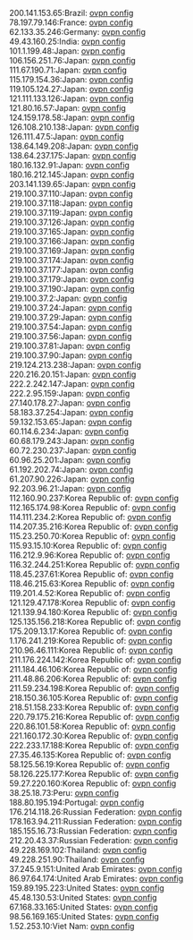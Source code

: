 200.141.153.65:Brazil: [ovpn config](vpn/200_141_153_65.ovpn)  
78.197.79.146:France: [ovpn config](vpn/78_197_79_146.ovpn)  
62.133.35.246:Germany: [ovpn config](vpn/62_133_35_246.ovpn)  
49.43.160.25:India: [ovpn config](vpn/49_43_160_25.ovpn)  
101.1.199.48:Japan: [ovpn config](vpn/101_1_199_48.ovpn)  
106.156.251.76:Japan: [ovpn config](vpn/106_156_251_76.ovpn)  
111.67.190.71:Japan: [ovpn config](vpn/111_67_190_71.ovpn)  
115.179.154.36:Japan: [ovpn config](vpn/115_179_154_36.ovpn)  
119.105.124.27:Japan: [ovpn config](vpn/119_105_124_27.ovpn)  
121.111.133.126:Japan: [ovpn config](vpn/121_111_133_126.ovpn)  
121.80.16.57:Japan: [ovpn config](vpn/121_80_16_57.ovpn)  
124.159.178.58:Japan: [ovpn config](vpn/124_159_178_58.ovpn)  
126.108.210.138:Japan: [ovpn config](vpn/126_108_210_138.ovpn)  
126.111.47.5:Japan: [ovpn config](vpn/126_111_47_5.ovpn)  
138.64.149.208:Japan: [ovpn config](vpn/138_64_149_208.ovpn)  
138.64.237.175:Japan: [ovpn config](vpn/138_64_237_175.ovpn)  
180.16.132.91:Japan: [ovpn config](vpn/180_16_132_91.ovpn)  
180.16.212.145:Japan: [ovpn config](vpn/180_16_212_145.ovpn)  
203.141.139.65:Japan: [ovpn config](vpn/203_141_139_65.ovpn)  
219.100.37.110:Japan: [ovpn config](vpn/219_100_37_110.ovpn)  
219.100.37.118:Japan: [ovpn config](vpn/219_100_37_118.ovpn)  
219.100.37.119:Japan: [ovpn config](vpn/219_100_37_119.ovpn)  
219.100.37.126:Japan: [ovpn config](vpn/219_100_37_126.ovpn)  
219.100.37.165:Japan: [ovpn config](vpn/219_100_37_165.ovpn)  
219.100.37.166:Japan: [ovpn config](vpn/219_100_37_166.ovpn)  
219.100.37.169:Japan: [ovpn config](vpn/219_100_37_169.ovpn)  
219.100.37.174:Japan: [ovpn config](vpn/219_100_37_174.ovpn)  
219.100.37.177:Japan: [ovpn config](vpn/219_100_37_177.ovpn)  
219.100.37.179:Japan: [ovpn config](vpn/219_100_37_179.ovpn)  
219.100.37.190:Japan: [ovpn config](vpn/219_100_37_190.ovpn)  
219.100.37.2:Japan: [ovpn config](vpn/219_100_37_2.ovpn)  
219.100.37.24:Japan: [ovpn config](vpn/219_100_37_24.ovpn)  
219.100.37.29:Japan: [ovpn config](vpn/219_100_37_29.ovpn)  
219.100.37.54:Japan: [ovpn config](vpn/219_100_37_54.ovpn)  
219.100.37.56:Japan: [ovpn config](vpn/219_100_37_56.ovpn)  
219.100.37.81:Japan: [ovpn config](vpn/219_100_37_81.ovpn)  
219.100.37.90:Japan: [ovpn config](vpn/219_100_37_90.ovpn)  
219.124.213.238:Japan: [ovpn config](vpn/219_124_213_238.ovpn)  
220.216.20.151:Japan: [ovpn config](vpn/220_216_20_151.ovpn)  
222.2.242.147:Japan: [ovpn config](vpn/222_2_242_147.ovpn)  
222.2.95.159:Japan: [ovpn config](vpn/222_2_95_159.ovpn)  
27.140.178.27:Japan: [ovpn config](vpn/27_140_178_27.ovpn)  
58.183.37.254:Japan: [ovpn config](vpn/58_183_37_254.ovpn)  
59.132.153.65:Japan: [ovpn config](vpn/59_132_153_65.ovpn)  
60.114.6.234:Japan: [ovpn config](vpn/60_114_6_234.ovpn)  
60.68.179.243:Japan: [ovpn config](vpn/60_68_179_243.ovpn)  
60.72.230.237:Japan: [ovpn config](vpn/60_72_230_237.ovpn)  
60.96.25.201:Japan: [ovpn config](vpn/60_96_25_201.ovpn)  
61.192.202.74:Japan: [ovpn config](vpn/61_192_202_74.ovpn)  
61.207.90.226:Japan: [ovpn config](vpn/61_207_90_226.ovpn)  
92.203.96.21:Japan: [ovpn config](vpn/92_203_96_21.ovpn)  
112.160.90.237:Korea Republic of: [ovpn config](vpn/112_160_90_237.ovpn)  
112.165.174.98:Korea Republic of: [ovpn config](vpn/112_165_174_98.ovpn)  
114.111.234.2:Korea Republic of: [ovpn config](vpn/114_111_234_2.ovpn)  
114.207.35.216:Korea Republic of: [ovpn config](vpn/114_207_35_216.ovpn)  
115.23.250.70:Korea Republic of: [ovpn config](vpn/115_23_250_70.ovpn)  
115.93.15.10:Korea Republic of: [ovpn config](vpn/115_93_15_10.ovpn)  
116.212.9.96:Korea Republic of: [ovpn config](vpn/116_212_9_96.ovpn)  
116.32.244.251:Korea Republic of: [ovpn config](vpn/116_32_244_251.ovpn)  
118.45.237.61:Korea Republic of: [ovpn config](vpn/118_45_237_61.ovpn)  
118.46.215.63:Korea Republic of: [ovpn config](vpn/118_46_215_63.ovpn)  
119.201.4.52:Korea Republic of: [ovpn config](vpn/119_201_4_52.ovpn)  
121.129.47.178:Korea Republic of: [ovpn config](vpn/121_129_47_178.ovpn)  
121.139.94.180:Korea Republic of: [ovpn config](vpn/121_139_94_180.ovpn)  
125.135.156.218:Korea Republic of: [ovpn config](vpn/125_135_156_218.ovpn)  
175.209.13.17:Korea Republic of: [ovpn config](vpn/175_209_13_17.ovpn)  
1.176.241.219:Korea Republic of: [ovpn config](vpn/1_176_241_219.ovpn)  
210.96.46.111:Korea Republic of: [ovpn config](vpn/210_96_46_111.ovpn)  
211.176.224.142:Korea Republic of: [ovpn config](vpn/211_176_224_142.ovpn)  
211.184.46.106:Korea Republic of: [ovpn config](vpn/211_184_46_106.ovpn)  
211.48.86.206:Korea Republic of: [ovpn config](vpn/211_48_86_206.ovpn)  
211.59.234.198:Korea Republic of: [ovpn config](vpn/211_59_234_198.ovpn)  
218.150.36.105:Korea Republic of: [ovpn config](vpn/218_150_36_105.ovpn)  
218.51.158.233:Korea Republic of: [ovpn config](vpn/218_51_158_233.ovpn)  
220.79.175.216:Korea Republic of: [ovpn config](vpn/220_79_175_216.ovpn)  
220.86.101.58:Korea Republic of: [ovpn config](vpn/220_86_101_58.ovpn)  
221.160.172.30:Korea Republic of: [ovpn config](vpn/221_160_172_30.ovpn)  
222.233.17.188:Korea Republic of: [ovpn config](vpn/222_233_17_188.ovpn)  
27.35.46.135:Korea Republic of: [ovpn config](vpn/27_35_46_135.ovpn)  
58.125.56.19:Korea Republic of: [ovpn config](vpn/58_125_56_19.ovpn)  
58.126.225.177:Korea Republic of: [ovpn config](vpn/58_126_225_177.ovpn)  
59.27.220.160:Korea Republic of: [ovpn config](vpn/59_27_220_160.ovpn)  
38.25.18.73:Peru: [ovpn config](vpn/38_25_18_73.ovpn)  
188.80.195.194:Portugal: [ovpn config](vpn/188_80_195_194.ovpn)  
176.214.118.26:Russian Federation: [ovpn config](vpn/176_214_118_26.ovpn)  
178.163.94.211:Russian Federation: [ovpn config](vpn/178_163_94_211.ovpn)  
185.155.16.73:Russian Federation: [ovpn config](vpn/185_155_16_73.ovpn)  
212.20.43.37:Russian Federation: [ovpn config](vpn/212_20_43_37.ovpn)  
49.228.169.102:Thailand: [ovpn config](vpn/49_228_169_102.ovpn)  
49.228.251.90:Thailand: [ovpn config](vpn/49_228_251_90.ovpn)  
37.245.9.151:United Arab Emirates: [ovpn config](vpn/37_245_9_151.ovpn)  
86.97.64.174:United Arab Emirates: [ovpn config](vpn/86_97_64_174.ovpn)  
159.89.195.223:United States: [ovpn config](vpn/159_89_195_223.ovpn)  
45.48.130.53:United States: [ovpn config](vpn/45_48_130_53.ovpn)  
67.168.33.165:United States: [ovpn config](vpn/67_168_33_165.ovpn)  
98.56.169.165:United States: [ovpn config](vpn/98_56_169_165.ovpn)  
1.52.253.10:Viet Nam: [ovpn config](vpn/1_52_253_10.ovpn)  
